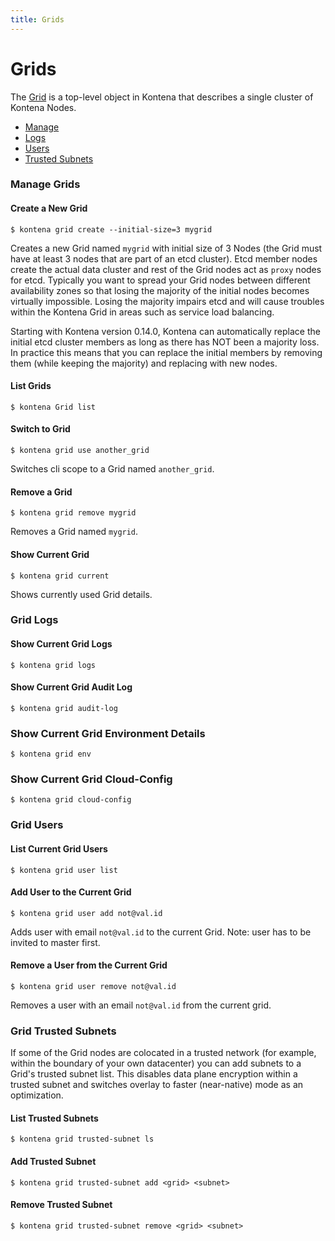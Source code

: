 ```yaml
---
title: Grids
---
```


# Grids

The [Grid](../core-concepts/architecture.md#the-grid) is a top-level object in Kontena that describes a single cluster of Kontena Nodes.

* [Manage](grids#manage-grids)
* [Logs](grids#grid-logs)
* [Users](grids#grid-users)
* [Trusted Subnets](grids#grid-trusted-subnets)

### Manage Grids

#### Create a New Grid

```
$ kontena grid create --initial-size=3 mygrid
```

Creates a new Grid named `mygrid` with initial size of 3 Nodes (the Grid must have at least 3 nodes that are part of an etcd cluster). Etcd member nodes create the actual data cluster and rest of the Grid nodes act as `proxy` nodes for etcd. Typically you want to spread your Grid nodes between different availability zones so that losing the majority of the initial nodes becomes virtually impossible. Losing the majority impairs etcd and will cause troubles within the Kontena Grid in areas such as service load balancing.

Starting with Kontena version 0.14.0, Kontena can automatically replace the initial etcd cluster members as long as there has NOT been a majority loss. In practice this means that you can replace the initial members by removing them (while keeping the majority) and replacing with new nodes.


#### List Grids

```
$ kontena Grid list
```

#### Switch to Grid

```
$ kontena grid use another_grid
```

Switches cli scope to a Grid named `another_grid`.

#### Remove a Grid

```
$ kontena grid remove mygrid

```

Removes a Grid named `mygrid`.

#### Show Current Grid

```
$ kontena grid current
```

Shows currently used Grid details.

### Grid Logs

#### Show Current Grid Logs

```
$ kontena grid logs
```

#### Show Current Grid Audit Log

```
$ kontena grid audit-log
```

### Show Current Grid Environment Details

```
$ kontena grid env
```

### Show Current Grid Cloud-Config

```
$ kontena grid cloud-config
```

### Grid Users

#### List Current Grid Users

```
$ kontena grid user list
```

#### Add User to the Current Grid

```
$ kontena grid user add not@val.id
```

Adds user with email `not@val.id` to the current Grid. Note: user has to be invited to master first.

#### Remove a User from the Current Grid

```
$ kontena grid user remove not@val.id
```

Removes a user with an email `not@val.id` from the current grid.

### Grid Trusted Subnets

If some of the Grid nodes are colocated in a trusted network (for example, within the boundary of your own datacenter) you can add subnets to a Grid's trusted subnet list. This disables data plane encryption within a trusted subnet and switches overlay to faster (near-native) mode as an optimization.

#### List Trusted Subnets

```
$ kontena grid trusted-subnet ls
```

#### Add Trusted Subnet

```
$ kontena grid trusted-subnet add <grid> <subnet>
```

#### Remove Trusted Subnet

```
$ kontena grid trusted-subnet remove <grid> <subnet>
```
